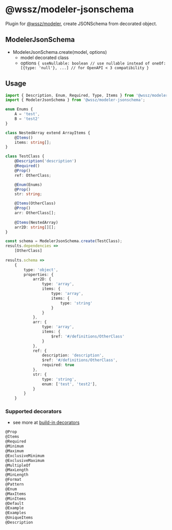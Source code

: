 # @wssz/modeler-jsonschema
Plugin for [@wssz/modeler](https://github.com/wszerad/wssz-modeler), create JSONSchema from decorated object.

## ModelerJsonSchema

* ModelerJsonSchema.create(model, options)
    * model decorated class
    * options
    ``
     {
        useNullable: boolean
        // use nullable instead of oneOf: [{type: 'null'}, ...]
        // for OpenAPI < 3 compatibility
     }
    ``

## Usage

```ts
import { Description, Enum, Required, Type, Items } from '@wssz/modeler';
import { ModelerJsonSchema } from '@wssz/modeler-jsonschema';

enum Enums {
	A = 'test',
	B = 'test2'
}

class NestedArray extend ArrayItems {
    @Items()
    items: string[];
}

class TestClass {
	@Description('description')
	@Required()
	@Prop()
	ref: OtherClass;

	@Enum(Enums)
	@Prop()
	str: string;

    @Items(OtherClass)
	@Prop()
	arr: OtherClass[];
	
    @Items(NestedArray)
	arr2D: string[][];
}

const schema = ModelerJsonSchema.create(TestClass);
results.dependencies => 
    [OtherClass]
    
results.schema => 
    {
        type: 'object',
        properties: {
            arr2D: {
                type: 'array',
                items: {
                    type: 'array',
                    items: {
                        type: 'string'
                    }
                }
            },
            arr: {
                type: 'array',
                items: {
                    $ref: '#/definitions/OtherClass'
                }
            },
            ref: {
                description: 'description',
                $ref: '#/definitions/OtherClass',
                required: true
            },
            str: {
                type: 'string',
                enum: ['test', 'test2'],
            }
        }
    }
```
### Supported decorators
* see more at [build-in decorators](https://github.com/wszerad/wssz-modeler#Decorators)
```ts
@Prop
@Items
@Required
@Minimum
@Maximum
@ExclusiveMinimum
@ExclusiveMaximum
@MultipleOf
@MaxLength
@MinLength
@Format
@Pattern
@Enum
@MaxItems
@MinItems
@Default
@Example
@Examples
@UniqueItems
@Description
```